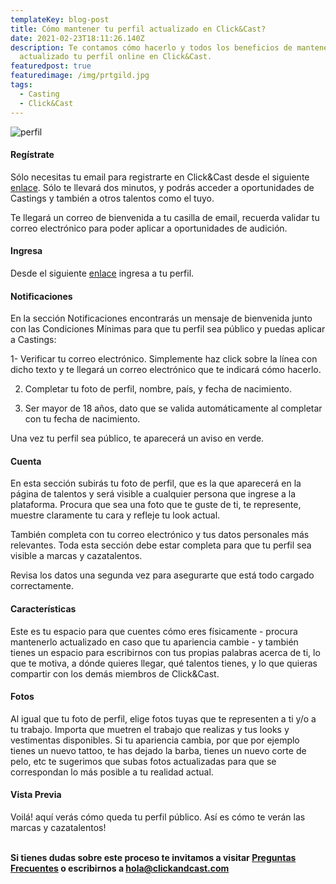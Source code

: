 ```yaml
---
templateKey: blog-post
title: Cómo mantener tu perfil actualizado en Click&Cast?
date: 2021-02-23T18:11:26.140Z
description: Te contamos cómo hacerlo y todos los beneficios de mantener
  actualizado tu perfil online en Click&Cast.
featuredpost: true
featuredimage: /img/prtgild.jpg
tags:
  - Casting
  - Click&Cast
---
```

![perfil](/img/perfil.jpg)

<!--StartFragment-->

#### Regístrate

Sólo necesitas tu email para registrarte en Click&Cast desde el siguiente [enlace](https://clickandcast.com/signup). Sólo te llevará dos minutos, y podrás acceder a oportunidades de Castings y también a otros talentos como el tuyo.

Te llegará un correo de bienvenida a tu casilla de email, recuerda validar tu correo electrónico para poder aplicar a oportunidades de audición.

#### Ingresa

Desde el siguiente [enlace](https://clickandcast.com/login) ingresa a tu perfil.

#### Notificaciones

En la sección Notificaciones encontrarás un mensaje de bienvenida junto con las Condiciones Mínimas para que tu perfil sea público y puedas aplicar a Castings:

1- Verificar tu correo electrónico. Simplemente haz click sobre la línea con dicho texto y te llegará un correo electrónico que te indicará cómo hacerlo.

2. Completar tu foto de perfil, nombre, país, y fecha de nacimiento.

3. Ser mayor de 18 años, dato que se valida automáticamente al completar con tu fecha de nacimiento.

Una vez tu perfil sea público, te aparecerá un aviso en verde.

#### Cuenta

En esta sección subirás tu foto de perfil, que es la que aparecerá en la página de talentos y será visible a cualquier persona que ingrese a la plataforma. Procura que sea una foto que te guste de ti, te represente, muestre claramente tu cara y refleje tu look actual.

También completa con tu correo electrónico y tus datos personales más relevantes. Toda esta sección debe estar completa para que tu perfil sea visible a marcas y cazatalentos.

Revisa los datos una segunda vez para asegurarte que está todo cargado correctamente.

#### Características

Este es tu espacio para que cuentes cómo eres físicamente - procura mantenerlo actualizado en caso que tu apariencia cambie - y también tienes un espacio para escribirnos con tus propias palabras acerca de ti, lo que te motiva, a dónde quieres llegar, qué talentos tienes, y lo que quieras compartir con los demás miembros de Click&Cast.

#### Fotos

Al igual que tu foto de perfil, elige fotos tuyas que te representen a ti y/o a tu trabajo. Importa que muetren el trabajo que realizas y tus looks y vestimentas disponibles. Si tu apariencia cambia, por que por ejemplo tienes un nuevo tattoo, te has dejado la barba, tienes un nuevo corte de pelo, etc te sugerimos que subas fotos actualizadas para que se correspondan lo más posible a tu realidad actual.

#### Vista Previa

Voilá! aquí verás cómo queda tu perfil público. Así es cómo te verán las marcas y cazatalentos!

**\
Si tienes dudas sobre este proceso te invitamos a visitar [Preguntas Frecuentes](https://clickandcast.com/preguntas-frecuentes) o escribirnos a [hola@clickandcast.com](mailto:hola@clickandcast.com)**

<!--EndFragment-->